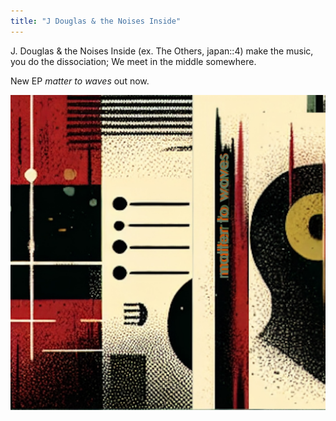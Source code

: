 ```yaml
---
title: "J Douglas & the Noises Inside"
---
```


J. Douglas & the Noises Inside (ex. The Others, japan::4) make the music, you do the dissociation; We meet in the middle somewhere.

New EP _matter to waves_ out now.


[![jdni](matter-to-waves.jpg)](https://jdouglasandthenoisesinside.bandcamp.com/)

